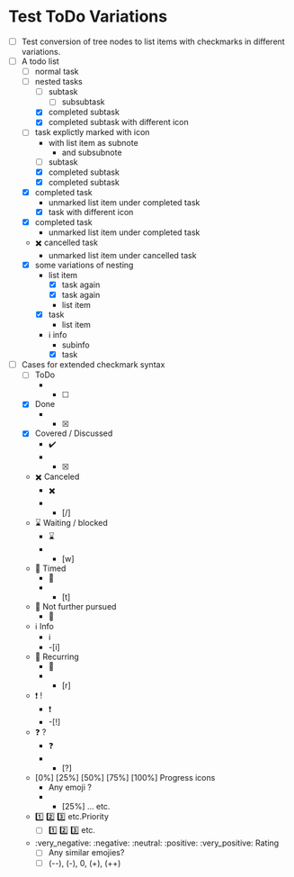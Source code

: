 # Test ToDo Variations

- [ ] Test conversion of tree nodes to list items with checkmarks in different variations.
- [ ] A todo list
  - [ ] normal task
  - [ ] nested tasks
    - [ ] subtask
      - [ ] subsubtask
    - [x] completed subtask
    - [x] completed subtask with different icon
  - [ ] task explictly marked with icon
    - with list item as subnote
      - and subsubnote
    - [ ] subtask
    - [x] completed subtask
    - [x] completed subtask
  - [x] completed task
    - unmarked list item under completed task
    - [x] task with different icon
  - [x] completed task
    - unmarked list item under completed task
  - :heavy_multiplication_x: cancelled task
    - unmarked list item under cancelled task
  - [x] some variations of nesting
    - list item
      - [x] task again
      - [x] task again
      - list item
    - [x] task
      - list item
    - :information_source: info
      - subinfo
      - [x] task
- [ ] Cases for extended checkmark syntax
  - [ ] ToDo
    - - [ ]
  - [x] Done
    - - [x]
  - [x] Covered / Discussed
    - :heavy_check_mark:
    - - [x]
  - :heavy_multiplication_x: Canceled
    - :heavy_multiplication_x:
    - - [/]
  - :hourglass: Waiting / blocked
    - :hourglass:
    - - [w]
  - :calendar: Timed
    - :calendar:
    - - [t]
  - :stop_sign: Not further pursued
    - :stop_sign:
  - :information_source: Info
    - :information_source:
    - -[i]
  - :repeat: Recurring
    - :repeat:
    - - [r]
  - :exclamation: !
    - :exclamation:
    - -[!]
  - :question: ?
    - :question:
    - - [?]
  - [0%] [25%] [50%] [75%] [100%] Progress icons
    - Any emoji ?
    - - [25%] ... etc.
  - :one: :two: :three: etc.Priority
    - [ ] :one: :two: :three: etc.
  - :very_negative: :negative: :neutral: :positive: :very_positive: Rating
    - [ ] Any similar emojies?
    - [ ] (--), (-), 0, (+), (++)
